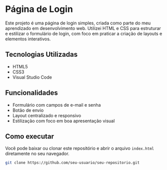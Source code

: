 # Página de Login

Este projeto é uma página de login simples, criada como parte do meu aprendizado em desenvolvimento web. Utilizei HTML e CSS para estruturar e estilizar o formulário de login, com foco em praticar a criação de layouts e elementos interativos.

## Tecnologias Utilizadas

- HTML5  
- CSS3  
- Visual Studio Code

## Funcionalidades

- Formulário com campos de e-mail e senha
- Botão de envio
- Layout centralizado e responsivo
- Estilização com foco em boa apresentação visual

## Como executar

Você pode baixar ou clonar este repositório e abrir o arquivo `index.html` diretamente no seu navegador.

```bash
git clone https://github.com/seu-usuario/seu-repositorio.git
